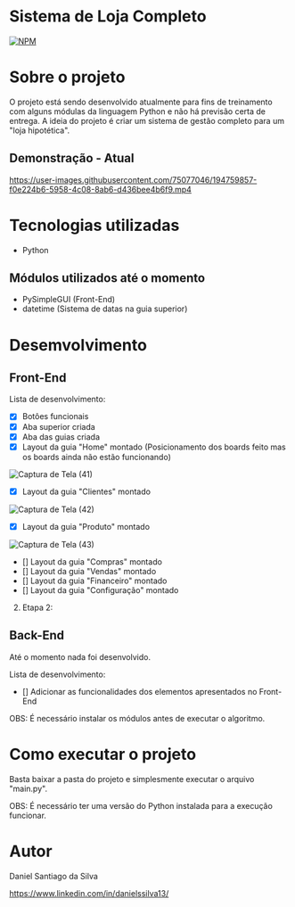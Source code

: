 # Sistema de Loja Completo
[![NPM](https://img.shields.io/npm/l/react)](https://github.com/DanSantiago/Sistema-Loja-Completo/blob/main/LICENCE) 

# Sobre o projeto

O projeto está sendo desenvolvido atualmente para fins de treinamento com alguns módulas da linguagem Python e não há previsão certa de entrega. A ideia do projeto é criar um sistema de gestão completo para um "loja hipotética".  


## Demonstração - Atual

https://user-images.githubusercontent.com/75077046/194759857-f0e224b6-5958-4c08-8ab6-d436bee4b6f9.mp4


# Tecnologias utilizadas
- Python

## Módulos utilizados até o momento
- PySimpleGUI (Front-End)
- datetime (Sistema de datas na guia superior)

# Desemvolvimento

## Front-End

Lista de desenvolvimento:

- [x] Botôes funcionais
- [x] Aba superior criada
- [x] Aba das guias criada
- [x] Layout da guia "Home" montado (Posicionamento dos boards feito mas os boards ainda não estão funcionando)

![Captura de Tela (41)](https://user-images.githubusercontent.com/75077046/194760368-6c7a99bd-6141-4883-8b01-d9a604c7d270.png)

- [x] Layout da guia "Clientes" montado

![Captura de Tela (42)](https://user-images.githubusercontent.com/75077046/194760375-9cc56768-a40e-414a-a618-35758d8f662b.png)

- [x] Layout da guia "Produto" montado

![Captura de Tela (43)](https://user-images.githubusercontent.com/75077046/194760378-74ab95d0-b45f-4698-9ece-262de7627362.png)

- [] Layout da guia "Compras" montado
- [] Layout da guia "Vendas" montado
- [] Layout da guia "Financeiro" montado
- [] Layout da guia "Configuração" montado

2) Etapa 2:

## Back-End

Até o momento nada foi desenvolvido.

Lista de desenvolvimento:

- [] Adicionar as funcionalidades dos elementos apresentados no Front-End

OBS: É necessário instalar os módulos antes de executar o algoritmo.

# Como executar o projeto

Basta baixar a pasta do projeto e simplesmente executar o arquivo "main.py".

OBS: É necessário ter uma versão do Python instalada para a execução funcionar.

# Autor

Daniel Santiago da Silva

https://www.linkedin.com/in/danielssilva13/
